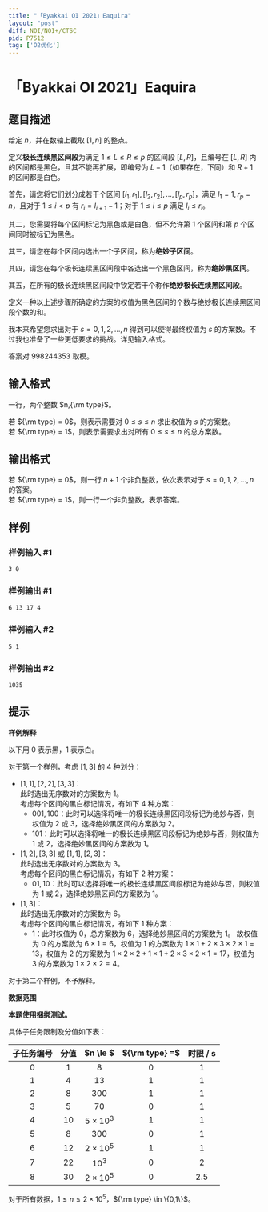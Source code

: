 ```yaml
---
title: "「Byakkai OI 2021」Eaquira"
layout: "post"
diff: NOI/NOI+/CTSC
pid: P7512
tag: ['O2优化']
---
```

# 「Byakkai OI 2021」Eaquira
## 题目描述

给定 $n$，并在数轴上截取 $[1,n]$ 的整点。

定义**极长连续黑区间段**为满足 $1 \le L \le R \le p$ 的区间段 $[L,R]$，且编号在 $[L,R]$ 内的区间都是黑色，且其不能再扩展，即编号为 $L-1$（如果存在，下同）和 $R+1$ 的区间都是白色。

首先，请您将它们划分成若干个区间 $[l_1,r_1],[l_2,r_2],\dots,[l_p,r_p]$，满足 $l_1=1,r_p = n$，且对于 $1 \le i < p$ 有 $r_i = l_{i+1}-1$；对于 $1 \le i \le p$ 满足 $l_i \le r_i$。  

其二，您需要将每个区间标记为黑色或是白色，但不允许第 $1$ 个区间和第 $p$ 个区间同时被标记为黑色。

其三，请您在每个区间内选出一个子区间，称为**绝妙子区间**。

其四，请您在每个极长连续黑区间段中各选出一个黑色区间，称为**绝妙黑区间**。

其五，在所有的极长连续黑区间段中钦定若干个称作**绝妙极长连续黑区间段**。

定义一种以上述步骤所确定的方案的权值为黑色区间的个数与绝妙极长连续黑区间段个数的和。

我本来希望您求出对于 $s = 0,1,2,\dots,n$ 得到可以使得最终权值为 $s$ 的方案数。不过我也准备了一些更低要求的挑战。详见输入格式。

答案对 $998244353$ 取模。
## 输入格式

一行，两个整数 $n,{\rm type}$。

若 ${\rm type} = 0$，则表示需要对 $0 \le s \le n$ 求出权值为 $s$ 的方案数。  
若 ${\rm type} = 1$，则表示需要求出对所有 $0 \le s \le n$ 的总方案数。
## 输出格式

若 ${\rm type} = 0$，则一行 $n+1$ 个非负整数，依次表示对于 $s = 0,1,2,\dots,n$ 的答案。  
若 ${\rm type} = 1$，则一行一个非负整数，表示答案。
## 样例

### 样例输入 #1
```
3 0
```
### 样例输出 #1
```
6 13 17 4
```
### 样例输入 #2
```
5 1
```
### 样例输出 #2
```
1035
```
## 提示

**样例解释**

以下用 $0$ 表示黑，$1$ 表示白。

对于第一个样例，考虑 $[1,3]$ 的 $4$ 种划分：
- $[1,1],[2,2],[3,3]$：  
  此时选出无序数对的方案数为 $1$。  
  考虑每个区间的黑白标记情况，有如下 $4$ 种方案： 
    - $001,100$：此时可以选择将唯一的极长连续黑区间段标记为绝妙与否，则权值为 $2$ 或 $3$，选择绝妙黑区间的方案数为 $2$。
    - $101$：此时可以选择将唯一的极长连续黑区间段标记为绝妙与否，则权值为 $1$ 或 $2$，选择绝妙黑区间的方案数为 $1$。
- $[1,2],[3,3]$ 或 $[1,1],[2,3]$：  
  此时选出无序数对的方案数为 $3$。  
  考虑每个区间的黑白标记情况，有如下 $2$ 种方案：
    - $01,10$：此时可以选择将唯一的极长连续黑区间段标记为绝妙与否，则权值为 $1$ 或 $2$，选择绝妙黑区间的方案数为 $1$。
- $[1,3]$：  
  此时选出无序数对的方案数为 $6$。  
  考虑每个区间的黑白标记情况，有如下 $1$ 种方案：
    - $1$：此时权值为 $0$，总方案数为 $6$，选择绝妙黑区间的方案数为 $1$。
故权值为 $0$ 的方案数为 $6 \times 1 = 6$，权值为 $1$ 的方案数为 $1 \times 1 + 2 \times 3 \times 2 \times 1 = 13$，权值为 $2$ 的方案数为 $1 \times 2 \times 2 + 1 \times 1 + 2 \times 3 \times 2 \times 1 = 17$，权值为 $3$ 的方案数为 $1 \times 2 \times 2 = 4$。

对于第二个样例，不予解释。

**数据范围**

**本题使用捆绑测试。**

具体子任务限制及分值如下表：

|子任务编号|分值|$n \le $|${\rm type} =$|时限 / s|
|:-:|:-:|:-:|:-:|:-:|
|$0$|$1$|$8$|$0$|$1$|
|$1$|$4$|$13$|$1$|$1$|
|$2$|$8$|$300$|$1$|$1$|
|$3$|$5$|$70$|$0$|$1$|
|$4$|$10$|$5 \times 10^3$|$1$|$1$|
|$5$|$8$|$300$|$0$|$1$|
|$6$|$12$|$2 \times 10^5$|$1$|$1$|
|$7$|$22$|$10^3$|$0$|$2$|
|$8$|$30$|$2 \times 10^5$|$0$|$2.5$|

对于所有数据，$1 \le n \le 2 \times 10^5$，${\rm type} \in \{0,1\}$。
